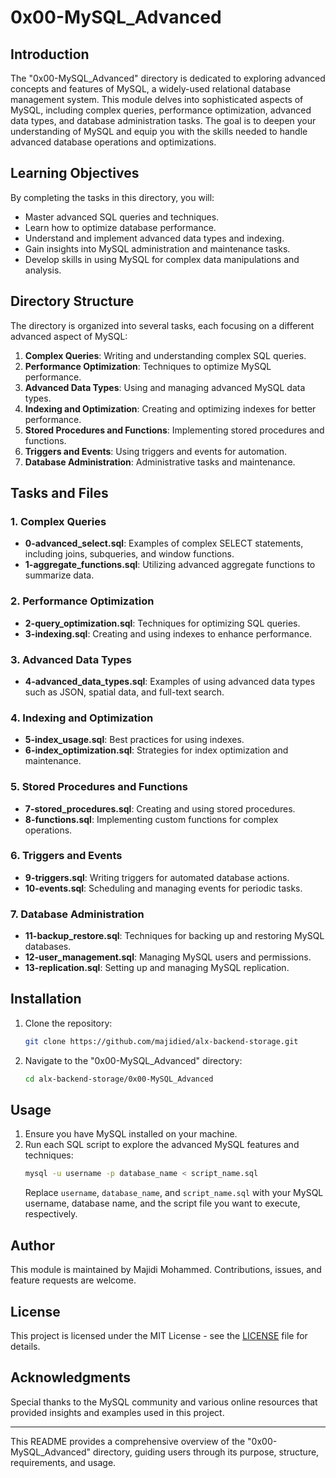 # 0x00-MySQL_Advanced

## Introduction
The "0x00-MySQL_Advanced" directory is dedicated to exploring advanced concepts and features of MySQL, a widely-used relational database management system. This module delves into sophisticated aspects of MySQL, including complex queries, performance optimization, advanced data types, and database administration tasks. The goal is to deepen your understanding of MySQL and equip you with the skills needed to handle advanced database operations and optimizations.

## Learning Objectives
By completing the tasks in this directory, you will:
- Master advanced SQL queries and techniques.
- Learn how to optimize database performance.
- Understand and implement advanced data types and indexing.
- Gain insights into MySQL administration and maintenance tasks.
- Develop skills in using MySQL for complex data manipulations and analysis.

## Directory Structure
The directory is organized into several tasks, each focusing on a different advanced aspect of MySQL:

1. **Complex Queries**: Writing and understanding complex SQL queries.
2. **Performance Optimization**: Techniques to optimize MySQL performance.
3. **Advanced Data Types**: Using and managing advanced MySQL data types.
4. **Indexing and Optimization**: Creating and optimizing indexes for better performance.
5. **Stored Procedures and Functions**: Implementing stored procedures and functions.
6. **Triggers and Events**: Using triggers and events for automation.
7. **Database Administration**: Administrative tasks and maintenance.

## Tasks and Files
### 1. Complex Queries
- **0-advanced_select.sql**: Examples of complex SELECT statements, including joins, subqueries, and window functions.
- **1-aggregate_functions.sql**: Utilizing advanced aggregate functions to summarize data.

### 2. Performance Optimization
- **2-query_optimization.sql**: Techniques for optimizing SQL queries.
- **3-indexing.sql**: Creating and using indexes to enhance performance.

### 3. Advanced Data Types
- **4-advanced_data_types.sql**: Examples of using advanced data types such as JSON, spatial data, and full-text search.

### 4. Indexing and Optimization
- **5-index_usage.sql**: Best practices for using indexes.
- **6-index_optimization.sql**: Strategies for index optimization and maintenance.

### 5. Stored Procedures and Functions
- **7-stored_procedures.sql**: Creating and using stored procedures.
- **8-functions.sql**: Implementing custom functions for complex operations.

### 6. Triggers and Events
- **9-triggers.sql**: Writing triggers for automated database actions.
- **10-events.sql**: Scheduling and managing events for periodic tasks.

### 7. Database Administration
- **11-backup_restore.sql**: Techniques for backing up and restoring MySQL databases.
- **12-user_management.sql**: Managing MySQL users and permissions.
- **13-replication.sql**: Setting up and managing MySQL replication.

## Installation
1. Clone the repository:
   ```bash
   git clone https://github.com/majidied/alx-backend-storage.git
   ```
2. Navigate to the "0x00-MySQL_Advanced" directory:
   ```bash
   cd alx-backend-storage/0x00-MySQL_Advanced
   ```

## Usage
1. Ensure you have MySQL installed on your machine.
2. Run each SQL script to explore the advanced MySQL features and techniques:
   ```bash
   mysql -u username -p database_name < script_name.sql
   ```
   Replace `username`, `database_name`, and `script_name.sql` with your MySQL username, database name, and the script file you want to execute, respectively.

## Author
This module is maintained by Majidi Mohammed. Contributions, issues, and feature requests are welcome.

## License
This project is licensed under the MIT License - see the [LICENSE](LICENSE) file for details.

## Acknowledgments
Special thanks to the MySQL community and various online resources that provided insights and examples used in this project.

---

This README provides a comprehensive overview of the "0x00-MySQL_Advanced" directory, guiding users through its purpose, structure, requirements, and usage.